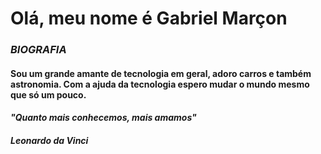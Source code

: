 # Olá, meu nome é Gabriel Marçon


### *BIOGRAFIA*
#### Sou um grande amante de tecnologia em geral, adoro carros e também astronomia. Com a ajuda da tecnologia espero mudar o mundo mesmo que só um pouco. 


#### *"Quanto mais conhecemos, mais amamos"*
#####                    *Leonardo da Vinci*

